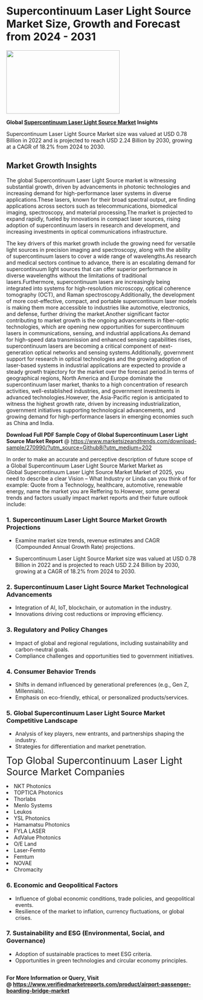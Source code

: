<H1>Supercontinuum Laser Light Source Market Size, Growth and Forecast from 2024 - 2031</H1><img class="aligncenter size-medium wp-image-584254" src="https://thirdeyenews.in/wp-content/uploads/2024/09/Global-Market-Research-300x168.jpeg" alt="" width="300" height="168" /><p><strong>Global&nbsp;<a href="https://www.marketsizeandtrends.com/download-sample/270990/?utm_source=Github8j?utm_medium=202">Supercontinuum Laser Light Source Market</a> Insights</strong></p><p>Supercontinuum Laser Light Source Market size was valued at USD 0.78 Billion in 2022 and is projected to reach USD 2.24 Billion by 2030, growing at a CAGR of 18.2% from 2024 to 2030.</p><p><h2>Market Growth Insights</h2> <p>The global Supercontinuum Laser Light Source market is witnessing substantial growth, driven by advancements in photonic technologies and increasing demand for high-performance laser systems in diverse applications.These lasers, known for their broad spectral output, are finding applications across sectors such as telecommunications, biomedical imaging, spectroscopy, and material processing.The market is projected to expand rapidly, fueled by innovations in compact laser sources, rising adoption of supercontinuum lasers in research and development, and increasing investments in optical communications infrastructure.</p> <p>The key drivers of this market growth include the growing need for versatile light sources in precision imaging and spectroscopy, along with the ability of supercontinuum lasers to cover a wide range of wavelengths.As research and medical sectors continue to advance, there is an escalating demand for supercontinuum light sources that can offer superior performance in diverse wavelengths without the limitations of traditional lasers.Furthermore, supercontinuum lasers are increasingly being integrated into systems for high-resolution microscopy, optical coherence tomography (OCT), and Raman spectroscopy.Additionally, the development of more cost-effective, compact, and portable supercontinuum laser models is making them more accessible to industries like automotive, electronics, and defense, further driving the market.Another significant factor contributing to market growth is the ongoing advancements in fiber-optic technologies, which are opening new opportunities for supercontinuum lasers in communications, sensing, and industrial applications.As demand for high-speed data transmission and enhanced sensing capabilities rises, supercontinuum lasers are becoming a critical component of next-generation optical networks and sensing systems.Additionally, government support for research in optical technologies and the growing adoption of laser-based systems in industrial applications are expected to provide a steady growth trajectory for the market over the forecast period.In terms of geographical regions, North America and Europe dominate the supercontinuum laser market, thanks to a high concentration of research activities, well-established industries, and government investments in advanced technologies.However, the Asia-Pacific region is anticipated to witness the highest growth rate, driven by increasing industrialization, government initiatives supporting technological advancements, and growing demand for high-performance lasers in emerging economies such as China and India.<p><span class=""><strong>Download Full PDF Sample Copy of Global Supercontinuum Laser Light Source Market Report</strong> @ <a href="https://www.marketsizeandtrends.com/download-sample/270990/?utm_source=Github8j?utm_medium=202" target="_blank">https://www.marketsizeandtrends.com/download-sample/270990/?utm_source=Github8j?utm_medium=202</a></span></p><p>In order to make an accurate and perceptive description of future scope of a Global&nbsp;Supercontinuum Laser Light Source Market Market as Global&nbsp;Supercontinuum Laser Light Source Market Market of 2025, you need to describe a clear Vision &ndash; What Industry or Linda can you think of for example: Quote from a Technology, healthcare, automotive, renewable energy, name the market you are Reffering to.However, some general trends and factors usually impact market reports and their future outlook include:</p><h3>1.&nbsp;<strong>Supercontinuum Laser Light Source Market Growth Projections</strong></h3><ul><li>Examine market size trends, revenue estimates and CAGR (Compounded Annual Growth Rate) projections.</li><li><p>Supercontinuum Laser Light Source Market size was valued at USD 0.78 Billion in 2022 and is projected to reach USD 2.24 Billion by 2030, growing at a CAGR of 18.2% from 2024 to 2030.</p></li></ul><h3>2.&nbsp;<strong>Supercontinuum Laser Light Source Market Technological Advancements</strong></h3><ul><li>Integration of AI, IoT, blockchain, or automation in the industry.</li><li>Innovations driving cost reductions or improving efficiency.</li></ul><h3>3.&nbsp;<strong>Regulatory and Policy Changes</strong></h3><ul><li>Impact of global and regional regulations, including sustainability and carbon-neutral goals.</li><li>Compliance challenges and opportunities tied to government initiatives.</li></ul><h3>4.&nbsp;<strong>Consumer Behavior Trends</strong></h3><ul><li>Shifts in demand influenced by generational preferences (e.g., Gen Z, Millennials).</li><li>Emphasis on eco-friendly, ethical, or personalized products/services.</li></ul><h3>5.&nbsp;<strong>Global Supercontinuum Laser Light Source Market Competitive Landscape</strong></h3><ul><li>Analysis of key players, new entrants, and partnerships shaping the industry.</li><li>Strategies for differentiation and market penetration.</li></ul><p data-pm-slice="1 1 []"><span style="color: inherit; font-family: inherit; font-size: 25px;">Top Global Supercontinuum Laser Light Source Market Companies</span></p><div class="" data-test-id=""><p><li>NKT Photonics</li><li> TOPTICA Photonics</li><li> Thorlabs</li><li> Menlo Systems</li><li> Leukos</li><li> YSL Photonics</li><li> Hamamatsu Photonics</li><li> FYLA LASER</li><li> AdValue Photonics</li><li> O/E Land</li><li> Laser-Femto</li><li> Femtum</li><li> NOVAE</li><li> Chromacity</li></p></div><h3>6.&nbsp;<strong>Economic and Geopolitical Factors</strong></h3><ul><li>Influence of global economic conditions, trade policies, and geopolitical events.</li><li>Resilience of the market to inflation, currency fluctuations, or global crises.</li></ul><h3>7.&nbsp;<strong>Sustainability and ESG (Environmental, Social, and Governance)</strong></h3><ul><li>Adoption of sustainable practices to meet ESG criteria.</li><li>Opportunities in green technologies and circular economy principles.</li></ul><h2><strong style="font-size: 14px;">For More Information or Query, Visit @&nbsp;</strong><a style="background-color: #ffffff; font-size: 14px;" href="https://www.marketsizeandtrends.com/report/supercontinuum-laser-light-source-market/" target="_blank">https://www.verifiedmarketreports.com/product/airport-passenger-boarding-bridge-market</a></h2>